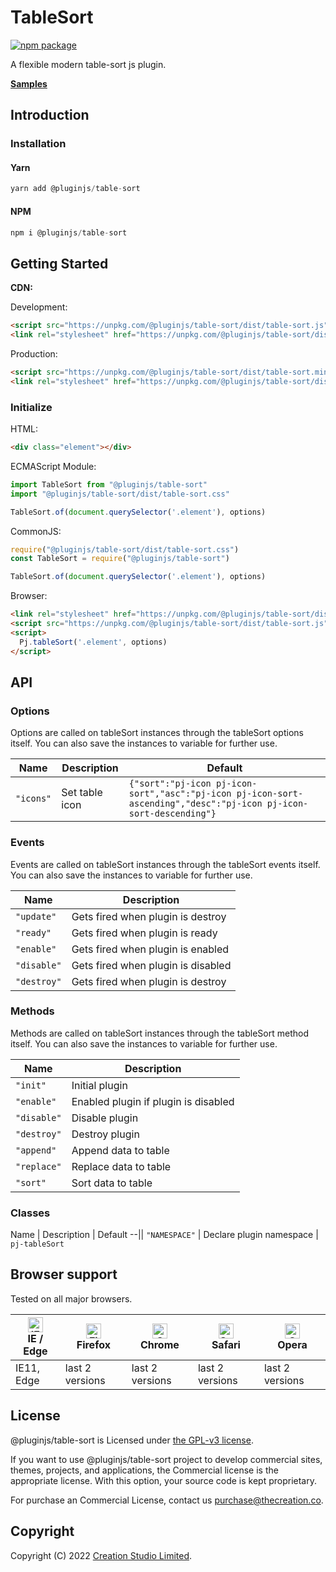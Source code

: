 # TableSort

[![npm package](https://img.shields.io/npm/v/@pluginjs/table-sort.svg)](https://www.npmjs.com/package/@pluginjs/table-sort)

A flexible modern table-sort js plugin.

**[Samples](https://codesandbox.io/s/github/pluginjs/pluginjs/tree/master/modules/tableSort/samples)**

## Introduction
### Installation

#### Yarn

```javascript
yarn add @pluginjs/table-sort
```

#### NPM

```javascript
npm i @pluginjs/table-sort
```

## Getting Started

**CDN:**

Development:

```html
<script src="https://unpkg.com/@pluginjs/table-sort/dist/table-sort.js"></script>
<link rel="stylesheet" href="https://unpkg.com/@pluginjs/table-sort/dist/table-sort.css">
```

Production:

```html
<script src="https://unpkg.com/@pluginjs/table-sort/dist/table-sort.min.js"></script>
<link rel="stylesheet" href="https://unpkg.com/@pluginjs/table-sort/dist/table-sort.min.css">
```

### Initialize

HTML:

```html
<div class="element"></div>
```

ECMAScript Module:

```javascript
import TableSort from "@pluginjs/table-sort"
import "@pluginjs/table-sort/dist/table-sort.css"

TableSort.of(document.querySelector('.element'), options)
```

CommonJS:

```javascript
require("@pluginjs/table-sort/dist/table-sort.css")
const TableSort = require("@pluginjs/table-sort")

TableSort.of(document.querySelector('.element'), options)
```

Browser:

```html
<link rel="stylesheet" href="https://unpkg.com/@pluginjs/table-sort/dist/table-sort.css">
<script src="https://unpkg.com/@pluginjs/table-sort/dist/table-sort.js"></script>
<script>
  Pj.tableSort('.element', options)
</script>
```

## API

### Options

Options are called on tableSort instances through the tableSort options itself.
You can also save the instances to variable for further use.

Name | Description | Default
--|--|--
`"icons"` | Set table icon | `{"sort":"pj-icon pj-icon-sort","asc":"pj-icon pj-icon-sort-ascending","desc":"pj-icon pj-icon-sort-descending"}`

### Events

Events are called on tableSort instances through the tableSort events itself.
You can also save the instances to variable for further use.

Name | Description
--|--
`"update"` | Gets fired when plugin is destroy
`"ready"` | Gets fired when plugin is ready
`"enable"` | Gets fired when plugin is enabled
`"disable"` | Gets fired when plugin is disabled
`"destroy"` | Gets fired when plugin is destroy

### Methods

Methods are called on tableSort instances through the tableSort method itself.
You can also save the instances to variable for further use.

Name | Description
--|--
`"init"` | Initial plugin
`"enable"` | Enabled plugin if plugin is disabled
`"disable"` | Disable plugin
`"destroy"` | Destroy plugin
`"append"` | Append data to table
`"replace"` | Replace data to table
`"sort"` | Sort data to table

### Classes

Name | Description | Default
--||
`"NAMESPACE"` | Declare plugin namespace | `pj-tableSort`

## Browser support

Tested on all major browsers.

| [<img src="https://raw.githubusercontent.com/alrra/browser-logos/master/src/edge/edge_48x48.png" alt="IE / Edge" width="24px" height="24px" />](http://godban.github.io/browsers-support-badges/)</br>IE / Edge | [<img src="https://raw.githubusercontent.com/alrra/browser-logos/master/src/firefox/firefox_48x48.png" alt="Firefox" width="24px" height="24px" />](http://godban.github.io/browsers-support-badges/)</br>Firefox | [<img src="https://raw.githubusercontent.com/alrra/browser-logos/master/src/chrome/chrome_48x48.png" alt="Chrome" width="24px" height="24px" />](http://godban.github.io/browsers-support-badges/)</br>Chrome | [<img src="https://raw.githubusercontent.com/alrra/browser-logos/master/src/safari/safari_48x48.png" alt="Safari" width="24px" height="24px" />](http://godban.github.io/browsers-support-badges/)</br>Safari | [<img src="https://raw.githubusercontent.com/alrra/browser-logos/master/src/opera/opera_48x48.png" alt="Opera" width="24px" height="24px" />](http://godban.github.io/browsers-support-badges/)</br>Opera |
| --------- | --------- | --------- | --------- | --------- |
| IE11, Edge| last 2 versions| last 2 versions| last 2 versions| last 2 versions|

## License

@pluginjs/table-sort is Licensed under [the GPL-v3 license](LICENSE).

If you want to use @pluginjs/table-sort project to develop commercial sites, themes, projects, and applications, the Commercial license is the appropriate license. With this option, your source code is kept proprietary.

For purchase an Commercial License, contact us purchase@thecreation.co.

## Copyright

Copyright (C) 2022 [Creation Studio Limited](creationstudio.com).